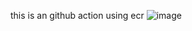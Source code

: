 this is an github action using ecr
![image](https://github.com/user-attachments/assets/35ab156f-5dac-4847-a544-33620472db0f)
